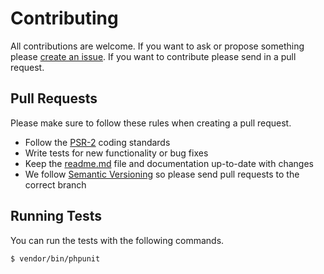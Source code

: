 # Contributing

All contributions are welcome. If you want to ask or propose something please [create an issue](https://github.com/mostafamiri65/lock-laravel/issues/new). If you want to contribute please send in a pull request.

## Pull Requests

Please make sure to follow these rules when creating a pull request.

- Follow the [PSR-2](http://www.php-fig.org/psr/psr-2/) coding standards
- Write tests for new functionality or bug fixes
- Keep the [readme.md](readme.md) file and documentation up-to-date with changes
- We follow [Semantic Versioning](http://semver.org/) so please send pull requests to the correct branch

## Running Tests

You can run the tests with the following commands.

```bash
$ vendor/bin/phpunit
```
